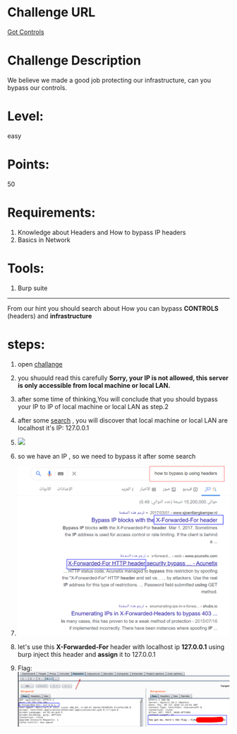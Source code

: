 
Challenge URL
===============
[Got Controls](https://cybertalents.com/challenges/web/got-controls)

Challenge Description
===============
We believe we made a good job protecting our infrastructure, can you bypass our controls.

Level:
===============
easy

Points:
===============
50

Requirements: 
===============
1. Knowledge about Headers and How to bypass IP headers 
2. Basics in Network 

Tools:
===============
1. Burp suite

___

From our hint you should search about How you can bypass **CONTROLS** (headers) and **infrastructure**
# steps:
1. open [challange](https://cybertalents.com/challenges/web/got-controls)

2. you shuould read this carefully **Sorry, your IP is not allowed, this server is only accessible from local machine or local LAN.**

3. after some time of thinking,You will conclude that you should bypass your IP to IP of local machine or local LAN as step.2

4. after some [search](https://whatismyipaddress.com/localhost) , you will discover that local machine or local LAN are localhost it's IP: 127.0.0.1

5. ![](images/Got_controls/localhost_.png) 

6. so we have an IP , so we need to bypass it after some search

7. ![](../images/Got_controls/headers.png) 

8. let's use this **X-Forwarded-For** header with localhost ip **127.0.0.1** using burp inject this header and **assign** it to 127.0.0.1

9. Flag: ![](../images/Got_controls/flag.png) 

